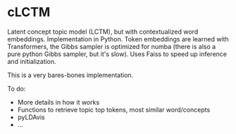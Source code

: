 # cLCTM

Latent concept topic model (LCTM), but with contextualized word embeddings. Implementation in Python. Token embeddings are learned with Transformers, the Gibbs sampler is optimized for numba (there is also a pure python Gibbs sampler, but it's slow). Uses Faiss to speed up inference and initialization.

This is a very bares-bones implementation.

To do:

- More details in how it works
- Functions to retrieve topic top tokens, most similar word/concepts
- pyLDAvis
- ...
